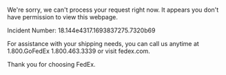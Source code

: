  	


 	

We're sorry, we can't process your request right now. It appears you don't have permission to view this webpage.


Incident Number: 18.144e4317.1693837275.7320b69





For assistance with your shipping needs, you can call us anytime at 1.800.GoFedEx 1.800.463.3339 or visit fedex.com.




Thank you for choosing FedEx.